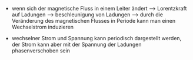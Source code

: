 - wenn sich der magnetische Fluss in einem Leiter ändert --> Lorentzkraft auf Ladungen --> beschleunigung von Ladungen --> durch die Veränderung des magnetischen Flusses in Periode kann man einen Wechselstrom induzieren 



- wechselner Strom und Spannung kann periodisch dargestellt werden, der Strom kann aber mit der Spannung der Ladungen phasenverschoben sein 